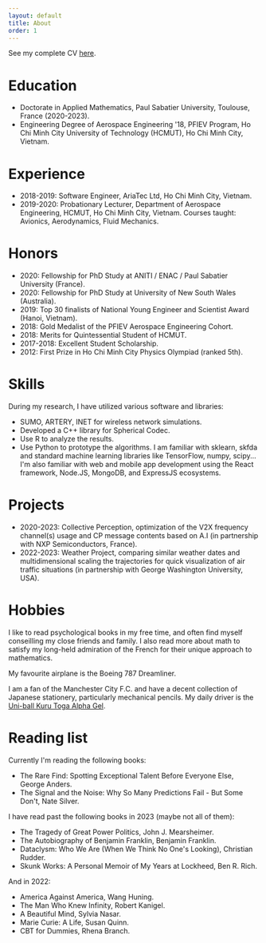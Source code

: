 ```yaml
---
layout: default
title: About
order: 1
---
```

See my complete CV [here](cv.pdf).

# Education

- Doctorate in Applied Mathematics, Paul Sabatier University, Toulouse, France (2020-2023).
- Engineering Degree of Aerospace Engineering '18, PFIEV Program, Ho Chi Minh City University of Technology (HCMUT), Ho Chi Minh City, Vietnam.

# Experience
- 2018-2019: Software Engineer, AriaTec Ltd, Ho Chi Minh City, Vietnam.
- 2019-2020: Probationary Lecturer, Department of Aerospace Engineering, HCMUT, Ho Chi Minh City, Vietnam. Courses taught: Avionics, Aerodynamics, Fluid Mechanics.

# Honors

- 2020: Fellowship for PhD Study at ANITI / ENAC / Paul Sabatier University (France).
- 2020: Fellowship for PhD Study at University of New South Wales (Australia).
- 2019: Top 30 finalists of National Young Engineer and Scientist Award (Hanoi, Vietnam).
- 2018: Gold Medalist of the PFIEV Aerospace Engineering Cohort.
- 2018: Merits for Quintessential Student of HCMUT.
- 2017-2018: Excellent Student Scholarship.
- 2012: First Prize in Ho Chi Minh City Physics Olympiad (ranked 5th).

# Skills

During my research, I have utilized various software and libraries:
- SUMO, ARTERY, INET for wireless network simulations.
- Developed a C++ library for Spherical Codec.
- Use R to analyze the results.
- Use Python to prototype the algorithms. I am familiar with sklearn, skfda and standard machine learning libraries like TensorFlow, numpy, scipy...
I'm also familiar with web and mobile app development using the React framework, Node.JS, MongoDB, and ExpressJS ecosystems.

# Projects
- 2020-2023: Collective Perception, optimization of the V2X frequency channel(s) usage and CP message contents based on A.I (in partnership with NXP Semiconductors, France).
- 2022-2023: Weather Project, comparing similar weather dates and multidimensional scaling the trajectories for quick visualization of air traffic situations (in partnership with George Washington University, USA).


# Hobbies

I like to read psychological books in my free time, and often find myself conseilling my close friends and family. I also read more about math to satisfy my long-held admiration of the French for their unique approach to mathematics.

My favourite airplane is the Boeing 787 Dreamliner.

I am a fan of the Manchester City F.C. and have a decent collection of Japanese stationery, particularly mechanical pencils. My daily driver is the [Uni-ball Kuru Toga Alpha Gel](https://www.mpuni.co.jp/products/mechanical_pencils/sharp_pen/uni_a-gel/uni_agel.html).

# Reading list
Currently I'm reading the following books:
- The Rare Find: Spotting Exceptional Talent Before Everyone Else, George Anders.
- The Signal and the Noise: Why So Many Predictions Fail - But Some Don't, Nate Silver.

I have read past the following books in 2023 (maybe not all of them):
- The Tragedy of Great Power Politics, John J. Mearsheimer.
- The Autobiography of Benjamin Franklin, Benjamin Franklin.
- Dataclysm: Who We Are (When We Think No One's Looking), Christian Rudder.
- Skunk Works: A Personal Memoir of My Years at Lockheed, Ben R. Rich.

And in 2022:
- America Against America, Wang Huning.
- The Man Who Knew Infinity, Robert Kanigel.
- A Beautiful Mind, Sylvia Nasar.
- Marie Curie: A Life, Susan Quinn.
- CBT for Dummies, Rhena Branch.
